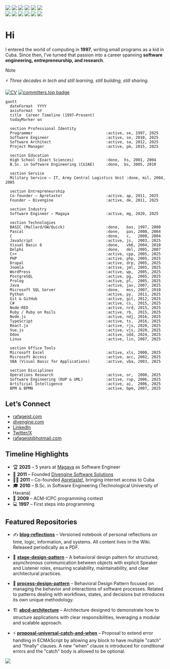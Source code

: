 <p align="left">
  <img src="https://img.shields.io/badge/Software-Engineer-blue">
  <img src="https://img.shields.io/badge/Software-Architect-blue">
  <img src="https://img.shields.io/badge/Project-Manager-blue">
  <img src="https://img.shields.io/badge/Web-Developer-white">
  <img src="https://img.shields.io/badge/App-Developer-green">
  <img src="https://img.shields.io/badge/Desktop-Developer-red"><br/>
  <img src="https://img.shields.io/badge/Linux-Admin-black">
  <img src="https://img.shields.io/badge/Windows-Admin-black">
  <img src="https://img.shields.io/badge/Social-Media-blue">
  <img src="https://img.shields.io/badge/Community-Manager-blue">
  <img src="https://img.shields.io/badge/Programming-Contest-red">
  <img src="https://img.shields.io/badge/Chess-Enthusiastic-brown">
</p>

# Hi

I entered the world of computing in **1997**, writing small programs as a kid in Cuba.  Since then, I’ve turned that passion into a career spanning **software engineering, entrepreneurship, and research**. 

> [!NOTE]
> ⚡ *Three decades in tech and still learning, still building, still sharing.* 

[![CV](https://img.shields.io/badge/Download-CV-blue)](https://divengine.com/download.php?file=cv-rafageist-2025-08-10.pdf) [![committers.top badge](https://user-badge.committers.top/suriname_private/rafageist.svg)](https://user-badge.committers.top/suriname_private/rafageist)

```mermaid
gantt
  dateFormat  YYYY
  axisFormat  %Y
  title  Career Timeline (1997–Present)
  todayMarker on

  section Professional Identity
  Programmer                                :active, se, 1997, 2025
  Software Engineer                         :active, se, 2010, 2025
  Software Architect                        :active, sa, 2012, 2025
  Project Manager                           :active, pm, 2015, 2025

  section Education
  High School (Exact Sciences)              :done,  hs, 2001, 2004
  B.Sc. in Software Engineering (CUJAE)     :done,  bs, 2005, 2010

  section Service
  Military Service — IT, Army Central Logistics Unit :done, mil, 2004, 2005

  section Entrepreneurship
  Co-founder — Apretaste!                   :active, ap, 2011, 2025
  Founder — Divengine                       :active, de, 2011, 2025

  section Industry
  Software Engineer — Magaya                :active, mg, 2020, 2025

  section Technologies
  BASIC (Mallard/GW/Quick)                  :done,   bas, 1997, 2000
  Pascal                                    :done,   pas, 2000, 2004
  C                                         :done,   c,   2000, 2004
  JavaScript                                :active, js,  2003, 2025
  Visual Basic 6                            :done,   vb6, 2004, 2010
  Delphi                                    :done,   del, 2005, 2007
  C++                                       :active, cpp, 2005, 2025
  PHP                                       :active, php, 2005, 2025
  Drupal                                    :active, drp, 2005, 2025
  Joomla                                    :active, jml, 2005, 2025
  WordPress                                 :active, wp,  2005, 2025
  PostgreSQL                                :active, pg,  2005, 2025
  Prolog                                    :active, pl,  2005, 2025
  Java                                      :active, jav, 2007, 2025
  Microsoft SQL Server                      :done,   mss, 2007, 2010
  Python                                    :active, py,  2011, 2025
  Git & GitHub                              :active, git, 2012, 2025
  C#                                        :active, cs,  2015, 2025
  Node-RED                                  :active, nrd, 2015, 2025
  Ruby / Ruby on Rails                      :active, rb,  2015, 2025
  Node.js                                   :active, ndj, 2016, 2025
  TypeScript                                :active, ts,  2016, 2025
  React.js                                  :active, rjs, 2020, 2025
  Vue.js                                    :active, vjs, 2020, 2025
  Odoo                                      :active, odd, 2024, 2025
  Linux                                     :active, lin, 2007, 2025

  section Office Tools
  Microsoft Excel                           :active, xls, 2000, 2025
  Microsoft Access                          :active, acc, 2002, 2025
  VBA (Visual Basic for Applications)       :active, vba, 2003, 2025

  section Disciplines
  Operations Research                       :active, or,  2000, 2025
  Software Engineering (RUP & UML)          :active, rup, 2006, 2025
  Artificial Intelligence                   :active, ai,  2006, 2025
  BPM & BPMN                                :active, bpm, 2007, 2025
```

## Let’s Connect  

- [rafageist.com](https://rafageist.com)  
- [divengine.com](https://divengine.com)  
- [LinkedIn](https://linkedin.com/in/rafageist)  
- [Twitter/X](https://twitter.com/rafageist)  
- rafageist@hotmail.com  

## Timeline Highlights  

- 🏆 **2025** – 5 years at [Magaya](https://magaya.com) as Software Engineer  
- 🚀 **2011** – Founded [Divengine Software Solutions](https://divengine.com) 
- 👨‍💻 **2011** – Co-founded [Apretaste!](https://apretaste.net), bringing internet access to Cuba  
- 🎓 **2010** – B.Sc. in Software Engineering (Technological University of Havana)  
- 🏅 **2009** – ACM-ICPC programming contest  
- 💻 **1997** – First steps into programming  

## Featured Repositories  

- ✍️ [**blog-reflections**](https://github.com/rafageist/blog-reflections) – Versioned notebook of personal reflections on time, logic, information, and systems. All content lives in the Wiki. Released periodically as a PDF.  

- 🧩 [**stage-design-pattern**](https://github.com/rafageist/stage-design-pattern) – A behavioral design pattern for structured, asynchronous communication between objects with explicit Speaker and Listener roles, ensuring scalability, maintainability, and clear architectural practices.

- 🔄 [**process-design-pattern**](https://github.com/rafageist/process-design-pattern) – Behavioral Design Pattern focused on managing the behavior and interactions of software processes. Related to patterns dealing with workflows, states, and decisions but introduces its own unique methodology. 

- 🏗️ [**abcd-architecture**](https://github.com/rafageist/abcd-architecture) – Architecture designed to demonstrate how to structure applications with clear responsibilities, leveraging a modular and scalable approach.

- ⚡ [**proposal-universal-catch-and-when**](https://github.com/rafageist/proposal-universal-catch-and-when) – Proposal to extend error handling in ECMAScript by allowing any block to have multiple "catch" and "finally" clauses. A new "when" clause is introduced for conditional errors and the "catch" body is allowed to be optional. 

<img src="https://github-profile-trophy.vercel.app/?username=rafageist&theme=kimbie_dark&column=9&row=1">





